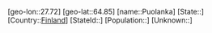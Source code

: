 ﻿---
location: [64.85,27.72]
type: City
tags:
- geo/City


SpocWebEntityId: 33552
isDeleted: false
confidential: public

---
[geo-lon::27.72]
[geo-lat::64.85]
[name::Puolanka]
[State::]
[Country::[Finland](geo/Continent/Europe/Finland.md)]
[StateId::]
[Population::]
[Unknown::]

